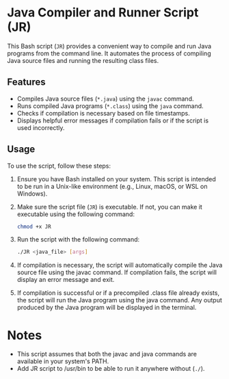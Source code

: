 # Java Compiler and Runner Script (JR)

This Bash script (`JR`) provides a convenient way to compile and run Java programs from the command line. It automates the process of compiling Java source files and running the resulting class files.

## Features

- Compiles Java source files (`*.java`) using the `javac` command.
- Runs compiled Java programs (`*.class`) using the `java` command.
- Checks if compilation is necessary based on file timestamps.
- Displays helpful error messages if compilation fails or if the script is used incorrectly.

## Usage

To use the script, follow these steps:

1. Ensure you have Bash installed on your system. This script is intended to be run in a Unix-like environment (e.g., Linux, macOS, or WSL on Windows).

2. Make sure the script file (`JR`) is executable. If not, you can make it executable using the following command:
   ```bash
   chmod +x JR
3. Run the script with the following command:
   ```bash
   ./JR <java_file> [args]
4. If compilation is necessary, the script will automatically compile the Java source file using the javac command. If compilation fails, the script will display an error message and exit.

5. If compilation is successful or if a precompiled .class file already exists, the script will run the Java program using the java command. Any output produced by the Java program will be displayed in the terminal.

# Notes
- This script assumes that both the javac and java commands are available in your system's PATH.
- Add JR script to /usr/bin to be able to run it anywhere without (`./`).
